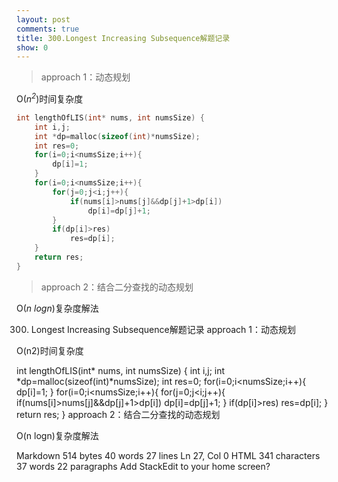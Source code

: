 ```yaml
---
layout: post
comments: true
title: 300.Longest Increasing Subsequence解题记录
show: 0
---
```


>approach 1：动态规划

O(_n<sup>2</sup>_)时间复杂度
```c
int lengthOfLIS(int* nums, int numsSize) {
    int i,j;
    int *dp=malloc(sizeof(int)*numsSize);
    int res=0;
    for(i=0;i<numsSize;i++){
        dp[i]=1;
    }
    for(i=0;i<numsSize;i++){
        for(j=0;j<i;j++){
            if(nums[i]>nums[j]&&dp[j]+1>dp[i])
                dp[i]=dp[j]+1;
        }
        if(dp[i]>res)
            res=dp[i];
    }
    return res;
}
```
>approach 2：结合二分查找的动态规划

O(_n logn_)复杂度解法

300. Longest Increasing Subsequence解题记录
approach 1：动态规划

O(n2)时间复杂度

int lengthOfLIS(int* nums, int numsSize) {
    int i,j;
    int *dp=malloc(sizeof(int)*numsSize);
    int res=0;
    for(i=0;i<numsSize;i++){
        dp[i]=1;
    }
    for(i=0;i<numsSize;i++){
        for(j=0;j<i;j++){
            if(nums[i]>nums[j]&&dp[j]+1>dp[i])
                dp[i]=dp[j]+1;
        }
        if(dp[i]>res)
            res=dp[i];
    }
    return res;
}
approach 2：结合二分查找的动态规划

O(n logn)复杂度解法

Markdown 514 bytes 40 words 27 lines Ln 27, Col 0 HTML 341 characters 37 words 22 paragraphs
Add StackEdit to your home screen?


